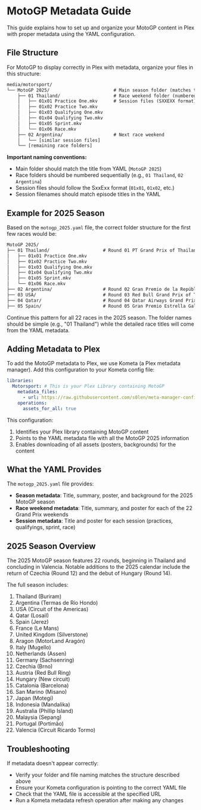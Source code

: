 # MotoGP Metadata Guide

This guide explains how to set up and organize your MotoGP content in Plex with proper metadata using the YAML configuration.

## File Structure

For MotoGP to display correctly in Plex with metadata, organize your files in this structure:

```txt
media/motorsport/
└── MotoGP 2025/                        # Main season folder (matches title in YAML)
    ├── 01 Thailand/                    # Race weekend folder (numbered sequentially)
    │   ├── 01x01 Practice One.mkv      # Session files (SXXEXX format)
    │   ├── 01x02 Practice Two.mkv
    │   ├── 01x03 Qualifying One.mkv
    │   ├── 01x04 Qualifying Two.mkv
    │   ├── 01x05 Sprint.mkv
    │   └── 01x06 Race.mkv
    ├── 02 Argentina/                   # Next race weekend
    │   └── [similar session files]
    └── [remaining race folders]
```

**Important naming conventions:**
- Main folder should match the title from YAML (`MotoGP 2025`)
- Race folders should be numbered sequentially (e.g., `01 Thailand`, `02 Argentina`)
- Session files should follow the SxxExx format (`01x01`, `01x02`, etc.)
- Session filenames should match episode titles in the YAML

## Example for 2025 Season

Based on the `motogp_2025.yaml` file, the correct folder structure for the first few races would be:

```txt
MotoGP 2025/
├── 01 Thailand/                    # Round 01 PT Grand Prix of Thailand
│   ├── 01x01 Practice One.mkv
│   ├── 01x02 Practice Two.mkv
│   ├── 01x03 Qualifying One.mkv
│   ├── 01x04 Qualifying Two.mkv
│   ├── 01x05 Sprint.mkv
│   └── 01x06 Race.mkv
├── 02 Argentina/                   # Round 02 Gran Premio de la República Argentina
├── 03 USA/                         # Round 03 Red Bull Grand Prix of The Americas
├── 04 Qatar/                       # Round 04 Qatar Airways Grand Prix of Qatar
├── 05 Spain/                       # Round 05 Gran Premio Estrella Galicia 0,0 de España
```

Continue this pattern for all 22 races in the 2025 season. The folder names should be simple (e.g., "01 Thailand") while the detailed race titles will come from the YAML metadata.

## Adding Metadata to Plex

To add the MotoGP metadata to Plex, we use Kometa (a Plex metadata manager). Add this configuration to your Kometa config file:

```yaml
libraries:
  Motorsport: # This is your Plex Library containing MotoGP
    metadata_files:
      - url: https://raw.githubusercontent.com/s0len/meta-manager-config/main/metadata_files/motogp_2025.yaml
    operations:
      assets_for_all: true
```

This configuration:
1. Identifies your Plex library containing MotoGP content
2. Points to the YAML metadata file with all the MotoGP 2025 information
3. Enables downloading of all assets (posters, backgrounds) for the content

## What the YAML Provides

The `motogp_2025.yaml` file provides:

- **Season metadata**: Title, summary, poster, and background for the 2025 MotoGP season
- **Race weekend metadata**: Title, summary, and poster for each of the 22 Grand Prix weekends
- **Session metadata**: Title and poster for each session (practices, qualifyings, sprint, race)

## 2025 Season Overview

The 2025 MotoGP season features 22 rounds, beginning in Thailand and concluding in Valencia. Notable additions to the 2025 calendar include the return of Czechia (Round 12) and the debut of Hungary (Round 14).

The full season includes:
1. Thailand (Buriram)
2. Argentina (Termas de Río Hondo)
3. USA (Circuit of the Americas)
4. Qatar (Losail)
5. Spain (Jerez)
6. France (Le Mans)
7. United Kingdom (Silverstone)
8. Aragon (MotorLand Aragón)
9. Italy (Mugello)
10. Netherlands (Assen)
11. Germany (Sachsenring)
12. Czechia (Brno)
13. Austria (Red Bull Ring)
14. Hungary (New circuit)
15. Catalonia (Barcelona)
16. San Marino (Misano)
17. Japan (Motegi)
18. Indonesia (Mandalika)
19. Australia (Phillip Island)
20. Malaysia (Sepang)
21. Portugal (Portimão)
22. Valencia (Circuit Ricardo Tormo)

## Troubleshooting

If metadata doesn't appear correctly:
- Verify your folder and file naming matches the structure described above
- Ensure your Kometa configuration is pointing to the correct YAML file
- Check that the YAML file is accessible at the specified URL
- Run a Kometa metadata refresh operation after making any changes
